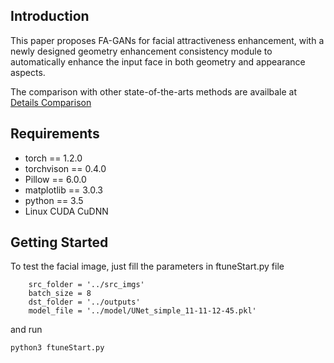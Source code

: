 ## Introduction

This paper proposes FA-GANs for facial attractiveness enhancement, with a newly designed geometry enhancement consistency module to automatically enhance the input face in both geometry and appearance aspects.

The comparison with other state-of-the-arts methods are availbale at [Details Comparison](https://hejw005.github.io/ftune/comparison/compare.html)

## Requirements
- torch == 1.2.0
- torchvison == 0.4.0
- Pillow == 6.0.0
- matplotlib == 3.0.3
- python == 3.5
- Linux CUDA CuDNN

## Getting Started

To test the facial image, just fill the parameters in ftuneStart.py file

```
    src_folder = '../src_imgs'
    batch_size = 8
    dst_folder = '../outputs'
    model_file = '../model/UNet_simple_11-11-12-45.pkl'
```

and run 
```
python3 ftuneStart.py
```

